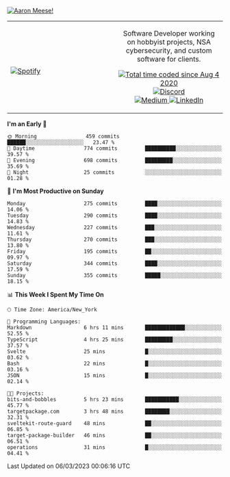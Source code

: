 [![Aaron Meese!](https://user-images.githubusercontent.com/17814535/88975338-a2aabf00-d27f-11ea-963f-8a19608716b4.png)](https://github.com/ajmeese7/readme-ascii "README ASCII")

<!-- Modified from project here: https://github.com/novatorem/novatorem -->
<table width="100%">
  <tr>
  <td width="50%">

&nbsp; <br> [![Spotify](https://ajmeese7.vercel.app/api/spotify)](https://open.spotify.com/user/ajmeese)

  </td>
  <td width="50%">
    <p align="center">
    Software Developer working on hobbyist projects, NSA cybersecurity, and custom software for clients.
    </p>
    <p align="center">
      <a href="https://wakatime.com/@f726891d-3b02-46cd-9b60-e8c59f9e2b14">
        <img src="https://wakatime.com/badge/user/f726891d-3b02-46cd-9b60-e8c59f9e2b14.svg" alt="Total time coded since Aug 4 2020" title="WakaTime" />
      </a>
      <a href="http://link.aaronmeese.com/discord">
        <img src="https://img.shields.io/badge/discord-ajmeese7%234835-369?style=flat-square&logo=discord&logoColor=white&color=purple" alt="Discord" title="Discord">
      </a>
      <br />
      <a href="https://link.aaronmeese.com/medium">
        <img src="https://img.shields.io/badge/medium-ajmeese7-1DB954?style=flat-square&logo=medium&logoColor=white" alt="Medium" title="Medium">
      </a>
      <a href="https://link.aaronmeese.com/linkedin">
        <img src="https://img.shields.io/badge/linkedIn-aaronmeese-1DB954?style=flat-square&logo=linkedin&logoColor=white&color=blue" alt="LinkedIn" title="LinkedIn">
      </a>
    </p>
  </td>

</table>

[//]: <> (The `&nbsp;` is to have Aphelion take up more space)

<!--START_SECTION:waka-->
**I'm an Early 🐤** 

```text
🌞 Morning                459 commits         ██████░░░░░░░░░░░░░░░░░░░   23.47 % 
🌆 Daytime                774 commits         ██████████░░░░░░░░░░░░░░░   39.57 % 
🌃 Evening                698 commits         █████████░░░░░░░░░░░░░░░░   35.69 % 
🌙 Night                  25 commits          ░░░░░░░░░░░░░░░░░░░░░░░░░   01.28 % 
```
📅 **I'm Most Productive on Sunday** 

```text
Monday                   275 commits         ████░░░░░░░░░░░░░░░░░░░░░   14.06 % 
Tuesday                  290 commits         ████░░░░░░░░░░░░░░░░░░░░░   14.83 % 
Wednesday                227 commits         ███░░░░░░░░░░░░░░░░░░░░░░   11.61 % 
Thursday                 270 commits         ███░░░░░░░░░░░░░░░░░░░░░░   13.80 % 
Friday                   195 commits         ██░░░░░░░░░░░░░░░░░░░░░░░   09.97 % 
Saturday                 344 commits         ████░░░░░░░░░░░░░░░░░░░░░   17.59 % 
Sunday                   355 commits         █████░░░░░░░░░░░░░░░░░░░░   18.15 % 
```


📊 **This Week I Spent My Time On** 

```text
🕑︎ Time Zone: America/New_York

💬 Programming Languages: 
Markdown                 6 hrs 11 mins       █████████████░░░░░░░░░░░░   52.55 % 
TypeScript               4 hrs 25 mins       █████████░░░░░░░░░░░░░░░░   37.57 % 
Svelte                   25 mins             █░░░░░░░░░░░░░░░░░░░░░░░░   03.62 % 
Bash                     22 mins             █░░░░░░░░░░░░░░░░░░░░░░░░   03.16 % 
JSON                     15 mins             █░░░░░░░░░░░░░░░░░░░░░░░░   02.14 % 

🐱‍💻 Projects: 
bits-and-bobbles         5 hrs 23 mins       ███████████░░░░░░░░░░░░░░   45.77 % 
targetpackage.com        3 hrs 48 mins       ████████░░░░░░░░░░░░░░░░░   32.31 % 
sveltekit-route-guard    48 mins             ██░░░░░░░░░░░░░░░░░░░░░░░   06.85 % 
target-package-builder   46 mins             ██░░░░░░░░░░░░░░░░░░░░░░░   06.51 % 
operations               31 mins             █░░░░░░░░░░░░░░░░░░░░░░░░   04.41 % 
```


 Last Updated on 06/03/2023 00:06:16 UTC
<!--END_SECTION:waka-->
